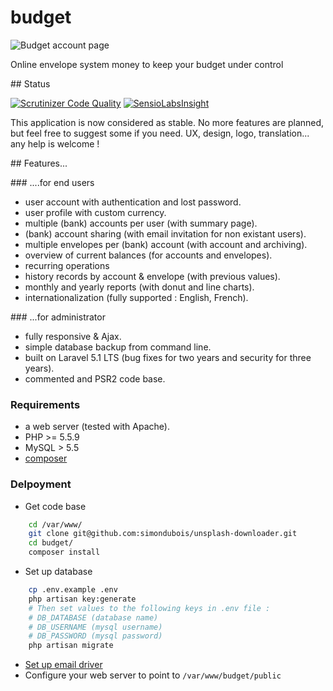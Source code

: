 # budget

![Budget account page](https://raw.githubusercontent.com/simondubois/budget/master/screenshot.png  "Budget account page")

Online envelope system money to keep your budget under control

## Status

[![Scrutinizer Code Quality](https://scrutinizer-ci.com/g/simondubois/budget/badges/quality-score.png?b=master)](https://scrutinizer-ci.com/g/simondubois/budget/?branch=master)
[![SensioLabsInsight](https://insight.sensiolabs.com/projects/924439e9-566b-4579-9941-947dd9e7ca23/mini.png)](https://insight.sensiolabs.com/projects/924439e9-566b-4579-9941-947dd9e7ca23)

This application is now considered as stable.
No more features are planned, but feel free to suggest some if you need.
UX, design, logo, translation... any help is welcome !

## Features...

### ....for end users

- user account with authentication and lost password.
- user profile with custom currency.
- multiple (bank) accounts per user (with summary page).
- (bank) account sharing (with email invitation for non existant users).
- multiple envelopes per (bank) account (with account and archiving).
- overview of current balances (for accounts and envelopes).
- recurring operations
- history records by account & envelope (with previous values).
- monthly and yearly reports (with donut and line charts).
- internationalization (fully supported : English, French).

### ...for administrator

- fully responsive & Ajax.
- simple database backup from command line.
- built on Laravel 5.1 LTS (bug fixes for two years and security for three years).
- commented and PSR2 code base.

### Requirements

- a web server (tested with Apache).
- PHP >= 5.5.9
- MySQL > 5.5
- [composer](https://getcomposer.org/)

### Delpoyment

- Get code base
```bash
	cd /var/www/
	git clone git@github.com:simondubois/unsplash-downloader.git
	cd budget/
	composer install
```
- Set up database
```bash
	cp .env.example .env
	php artisan key:generate
	# Then set values to the following keys in .env file :
	# DB_DATABASE (database name)
	# DB_USERNAME (mysql username)
	# DB_PASSWORD (mysql password)
	php artisan migrate
```
- [Set up email driver](https://laravel.com/docs/5.1/mail)
- Configure your web server to point to ``/var/www/budget/public``

